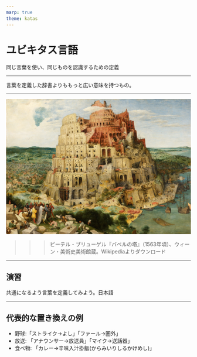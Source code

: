 ```yaml
---
marp: true
theme: katas
---
```

<!-- 
size: 16:9
paginate: true
-->
<!-- header: 勉強会#-->

# ユビキタス言語
同じ言葉を使い、同じものを認識するための定義

---

言葉を定義した辞書よりももっと広い意味を持つもの。

---

![](assets/17-tower_of_babel.jpg)

>>> ピーテル・ブリューゲル『バベルの塔』（1563年頃）、ウィーン・美術史美術館蔵。Wikipediaよりダウンロード
<!-- 
天にも届く神の領域まで手を伸ばす塔を建設しようとしたが、神によって阻まれ失敗してしまった。空想的で実現不可能な計画を「バベルの塔」と揶揄することがある。
神がこの建設を阻止した方法はなんだったか。それは「言語」だった。共通の言語の下で建設を進めていた中、神はそれぞれが異なる言語を話すようにした。これによって現場は混乱し、塔の建設を止め、世界各地に散ってしまった。
名前を付け、共通の認識とすることがいかに大事か、という話。 -->

<!-- * ユビキタス言語とバベルの塔 -->

<!-- ソクラテスは文字を使うのを禁じていた。対話を重視していたことから、文字を使うと記憶が破壊されると。流行り始めた書き言葉が「なんだそんなもの」と嫌いだったみたい。老害ですね。 -->
<!-- エピソードとして、演説を暗唱している青年がカンニングペーパーをチラッと見てるのをソクラテスが目撃して、「なんで文字なんか使ってるんだお前！」と激怒したらしい。カンニングしたことを怒るのではなく -->

<!-- ちなみにこのソクラテス、醜男だったことで知られています。弟子のプラトンに「我が師ソクラテスは世界で１番醜い。しかし１番賢い」と言われていたそうです。完全に舐められてます -->
<!-- 名言に「太ったブタであるよりも痩せたソクラテスであれ」。実際のソクラテスの風貌は背が低く、頭髪は禿げ上がり、丸々と太ったブタのようだったらしいが、後の世の人にもひどい言われよう -->

<!-- ソクラテスの妻が世界三大悪妻というのも。 -->

---

## 演習

共通になるよう言葉を定義してみよう。日本語

<!-- 解答を見せる際のコメント： -->
<!-- 太平洋戦争前後のおり、アメリカやイギリスとの対立が深まる中で英語を敵性語とみなし「言動が軽々しく浮わついている(軽佻浮薄(けいちょうふはく))」といって排除する行動が高まった。政府の統制によるものだけでなく、民間団体や町内会からも発生したという、つくづく愚かしいことをしていた。今日の問題はその中で登場した置き換えを例に挙げてます -->

---

## 代表的な置き換えの例

* 野球:「ストライク→よし」「ファール→圏外」
* 放送: 「アナウンサー→放送員」「マイク→送話器」
* 食べ物: 「カレー→辛味入汁掛飯(からみいりしるかけめし)」
